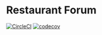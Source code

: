 # Restaurant Forum

[![CircleCI](https://circleci.com/gh/libterty/rest_S4_/tree/master.svg?style=shield)](https://circleci.com/gh/libterty/rest_S4_/tree/master)
[![codecov](https://codecov.io/gh/libterty/rest_S4_/branch/master/graph/badge.svg)](https://codecov.io/gh/libterty/rest_S4_)
